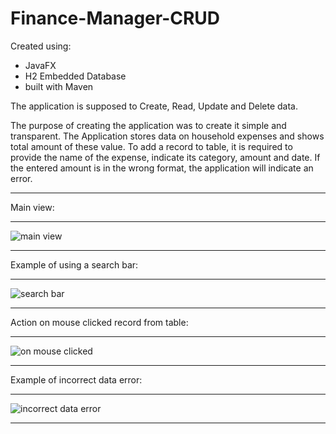 # Finance-Manager-CRUD

Created using:
- JavaFX
- H2 Embedded Database
- built with Maven

The application is supposed to Create, Read, Update and Delete data.

The purpose of creating the application was to create it simple and transparent. The Application stores data on household expenses and shows total amount of these value. To add a record to table, it is required to provide the name of the expense, indicate its category, amount and date. If the entered amount is in the wrong format, the application will indicate an error.

***
Main view:
***
![main view](https://github.com/damianlebiedz/Finance-Manager-CRUD-/assets/109239676/3ed67c90-f38d-4e89-84e4-b9bf3fa5ac0a)
***
Example of using a search bar:
***
![search bar](https://github.com/damianlebiedz/Finance-Manager-CRUD-/assets/109239676/2d4ee471-396d-4519-8891-c11270c66856)
***
Action on mouse clicked record from table:
***
![on mouse clicked](https://github.com/damianlebiedz/Finance-Manager-CRUD-/assets/109239676/36d219a3-2704-490f-be66-c4ee589e244e)
***
Example of incorrect data error:
***
![incorrect data error](https://github.com/damianlebiedz/Finance-Manager-CRUD-/assets/109239676/25cad134-90b9-4c17-8674-26cd7429e21f)
***
